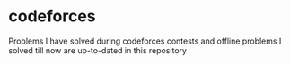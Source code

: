 # codeforces
Problems I have solved during codeforces contests and offline problems I solved till now are up-to-dated in this repository
